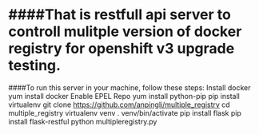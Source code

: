 ####That is restfull api server to controll mulitple version of docker registry for openshift v3 upgrade testing. 
===================
####To run this server in your machine, follow these steps:
    Install docker 
    yum install docker
    Enable EPEL Repo
    yum install python-pip
    pip install virtualenv
    git clone https://github.com/anpingli/multiple_registry
    cd multiple_registry
    virtualenv venv
    . venv/bin/activate
    pip install flask
    pip install flask-restful
    python multipleregistry.py
